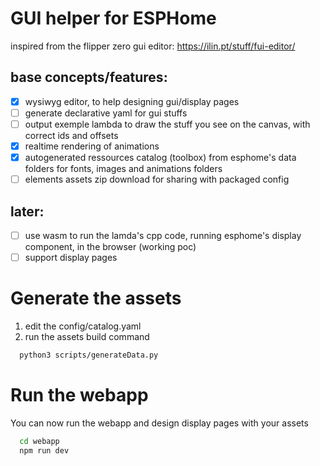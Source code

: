 # GUI helper for ESPHome

inspired from the flipper zero gui editor: https://ilin.pt/stuff/fui-editor/

## base concepts/features:

- [x] wysiwyg editor, to help designing gui/display pages
- [ ] generate declarative yaml for gui stuffs
- [ ] output exemple lambda to draw the stuff you see on the canvas, with correct ids and offsets
- [x] realtime rendering of animations
- [x] autogenerated ressources catalog (toolbox) from esphome's data folders for fonts, images and animations folders
- [ ] elements assets zip download for sharing with packaged config

## later:

- [ ] use wasm to run the lamda's cpp code, running esphome's display component, in the browser (working poc)
- [ ] support display pages

# Generate the assets

1. edit the config/catalog.yaml
2. run the assets build command

```bash
  python3 scripts/generateData.py
```

# Run the webapp

You can now run the webapp and design display pages with your assets

```bash
  cd webapp
  npm run dev
```
